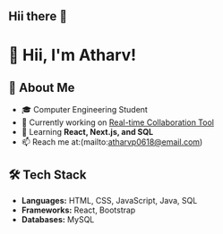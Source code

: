 ## Hii there 👋

# 👋 Hii, I'm Atharv!
## 🚀 About Me
- 🎓 Computer Engineering Student
- 🔭 Currently working on [Real-time Collaboration Tool](https://github.com/atharv-06/Real-time-collaboration-tool/tree/main/REAL-TIME-COLLABORATION-TOOL-main)
- 🌱 Learning **React, Next.js, and SQL**
- 📫 Reach me at:(mailto:atharvp0618@email.com)

## 🛠 Tech Stack
- **Languages:** HTML, CSS, JavaScript, Java, SQL
- **Frameworks:** React, Bootstrap
- **Databases:** MySQL
